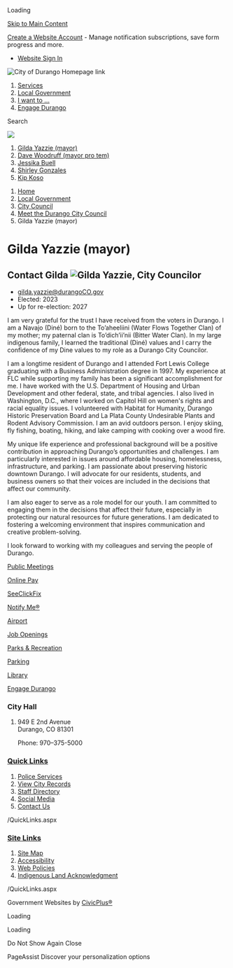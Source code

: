 Loading

[Skip to Main Content](https://www.durangogov.org/1703/Gilda-Yazzie/)

[Create a Website Account](https://www.durangogov.org/MyAccount/ProfileCreate) - Manage notification subscriptions, save form progress and more.   

- [Website Sign In](https://www.durangogov.org/MyAccount)

![City of Durango Homepage link](https://www.durangogov.org/ImageRepository/Document?documentID=27383)

1. [Services](https://www.durangogov.org/269/Services)
2. [Local Government](https://www.durangogov.org/27/Local-Government)
3. [I want to ...](https://www.durangogov.org/31/I-want-to)
4. [Engage Durango](https://www.durangogov.org/1616/Engage-Durango)

Search

![](https://www.durangogov.org/ImageRepository/Document?documentID=27382)

1. [Gilda Yazzie (mayor)](https://www.durangogov.org/1703/Gilda-Yazzie-mayor)
2. [Dave Woodruff (mayor pro tem)](https://www.durangogov.org/1702/Dave-Woodruff-mayor-pro-tem)
3. [Jessika Buell](https://www.durangogov.org/1407/Jessika-Buell)
4. [Shirley Gonzales](https://www.durangogov.org/1816/Shirley-Gonzales)
5. [Kip Koso](https://www.durangogov.org/1817/Kip-Koso)

<!--THE END-->

1. [Home](https://www.durangogov.org)
2. [Local Government](https://www.durangogov.org/27/Local-Government)
3. [City Council](https://www.durangogov.org/169/City-Council)
4. [Meet the Durango City Council](https://www.durangogov.org/1463/Meet-the-Durango-City-Council)
5. Gilda Yazzie (mayor)

# Gilda Yazzie (mayor)

## Contact Gilda ![Gilda Yazzie, City Councilor](https://www.durangogov.org/ImageRepository/Document?documentId=26433)

- [gilda.yazzie@durangoCO.gov](mailto:gilda.yazzie@durangoCO.gov)
- Elected: 2023
- Up for re-election: 2027

I am very grateful for the trust I have received from the voters in Durango. I am a Navajo (Diné) born to the To’aheeliini (Water Flows Together Clan) of my mother; my paternal clan is To’dich’ii’nii (Bitter Water Clan). In my large indigenous family, I learned the traditional (Diné) values and I carry the confidence of my Dine values to my role as a Durango City Councilor.

I am a longtime resident of Durango and I attended Fort Lewis College graduating with a Business Administration degree in 1997. My experience at FLC while supporting my family has been a significant accomplishment for me. I have worked with the U.S. Department of Housing and Urban Development and other federal, state, and tribal agencies. I also lived in Washington, D.C., where I worked on Capitol Hill on women's rights and racial equality issues. I volunteered with Habitat for Humanity, Durango Historic Preservation Board and La Plata County Undesirable Plants and Rodent Advisory Commission. I am an avid outdoors person. I enjoy skiing, fly fishing, boating, hiking, and lake camping with cooking over a wood fire.

My unique life experience and professional background will be a positive contribution in approaching Durango’s opportunities and challenges. I am particularly interested in issues around affordable housing, homelessness, infrastructure, and parking. I am passionate about preserving historic downtown Durango. I will advocate for our residents, students, and business owners so that their voices are included in the decisions that affect our community.

I am also eager to serve as a role model for our youth. I am committed to engaging them in the decisions that affect their future, especially in protecting our natural resources for future generations. I am dedicated to fostering a welcoming environment that inspires communication and creative problem-solving.

I look forward to working with my colleagues and serving the people of Durango.

[Public Meetings](https://www.durangoco.gov/146/35378/Agendas-Minutes)

[Online Pay](https://www.durangogov.org/1088/Online-Payments)

[SeeClickFix](https://www.durangogov.org/1668/SeeClickFix)

[Notify Me®](https://www.durangogov.org/list.aspx)

[Airport](https://www.durangogov.org/1450/Airport)

[Job Openings](https://www.governmentjobs.com/careers/durangoco)

[Parks &amp; Recreation](https://www.durangogov.org/1449/Parks-Recreation)

[Parking](https://www.durangogov.org/332/Parking)

[Library](https://www.durangogov.org/1451/Library)

[Engage Durango](https://www.durangogov.org/1616/Connect-Engage-Durango)

### City Hall

1. 949 E 2nd Avenue  
   Durango, CO 81301
   
   Phone: 970–375-5000

### [Quick Links](https://www.durangogov.org/QuickLinks.aspx?CID=79)

1. [Police Services](https://www.durangogov.org/police)
2. [View City Records](https://durangogov.hylandcloud.com/221publicaccessserver)
3. [Staff Directory](https://www.durangogov.org/directory.aspx)
4. [Social Media](https://www.durangogov.org/79/Social-Media)
5. [Contact Us](https://www.durangogov.org/1677/Contact-Us)

/QuickLinks.aspx

### [Site Links](https://www.durangogov.org/QuickLinks.aspx?CID=81)

1. [Site Map](https://www.durangogov.org/sitemap)
2. [Accessibility](https://www.durangogov.org/1789/Digital-Accessibility-Statement)
3. [Web Policies](https://www.durangogov.org/682/Web-Policies)
4. [Indigenous Land Acknowledgment](https://www.durangogov.org/1797/Indigenous-Land-Acknowledgment)

/QuickLinks.aspx

Government Websites by [CivicPlus®](https://connect.civicplus.com/referral)

Loading

Loading

Do Not Show Again Close

PageAssist Discover your personalization options